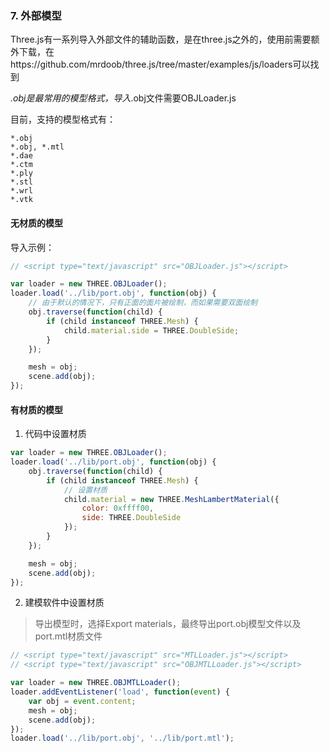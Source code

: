 ### 7. 外部模型

Three.js有一系列导入外部文件的辅助函数，是在three.js之外的，使用前需要额外下载，在https://github.com/mrdoob/three.js/tree/master/examples/js/loaders可以找到

*.obj是最常用的模型格式，导入*.obj文件需要OBJLoader.js

目前，支持的模型格式有：

```
*.obj
*.obj, *.mtl
*.dae
*.ctm
*.ply
*.stl
*.wrl
*.vtk
```

#### 无材质的模型

导入示例：

```js
// <script type="text/javascript" src="OBJLoader.js"></script>

var loader = new THREE.OBJLoader();
loader.load('../lib/port.obj', function(obj) {
    // 由于默认的情况下，只有正面的面片被绘制，而如果需要双面绘制
    obj.traverse(function(child) {
        if (child instanceof THREE.Mesh) {
            child.material.side = THREE.DoubleSide;
        }
    });

    mesh = obj;
    scene.add(obj);
});
```

#### 有材质的模型

1. 代码中设置材质

```js
var loader = new THREE.OBJLoader();
loader.load('../lib/port.obj', function(obj) {
    obj.traverse(function(child) {
        if (child instanceof THREE.Mesh) {
            // 设置材质
            child.material = new THREE.MeshLambertMaterial({
                color: 0xffff00,
                side: THREE.DoubleSide
            });
        }
    });

    mesh = obj;
    scene.add(obj);
});
```

2. 建模软件中设置材质

> 导出模型时，选择Export materials，最终导出port.obj模型文件以及port.mtl材质文件

```js
// <script type="text/javascript" src="MTLLoader.js"></script>
// <script type="text/javascript" src="OBJMTLLoader.js"></script>

var loader = new THREE.OBJMTLLoader();
loader.addEventListener('load', function(event) {
    var obj = event.content;
    mesh = obj;
    scene.add(obj);
});
loader.load('../lib/port.obj', '../lib/port.mtl');
```
